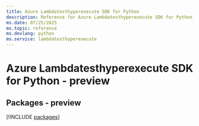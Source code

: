 ```yaml
---
title: Azure Lambdatesthyperexecute SDK for Python
description: Reference for Azure Lambdatesthyperexecute SDK for Python
ms.date: 07/25/2025
ms.topic: reference
ms.devlang: python
ms.service: lambdatesthyperexecute
---
```

# Azure Lambdatesthyperexecute SDK for Python - preview
## Packages - preview
[!INCLUDE [packages](lambdatesthyperexecute-index.md)]